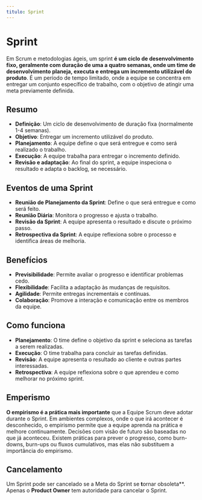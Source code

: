```yaml
---
titulo: Sprint
---
```


# Sprint

Em Scrum e metodologias ágeis, um sprint **é um ciclo de desenvolvimento fixo, geralmente com duração de uma a quatro semanas, onde um time de desenvolvimento planeja, executa e entrega um incremento utilizável do produto**. É um período de tempo limitado, onde a equipe se concentra em entregar um conjunto específico de trabalho, com o objetivo de atingir uma meta previamente definida.

## Resumo

- **Definição**: Um ciclo de desenvolvimento de duração fixa (normalmente 1-4 semanas).
- **Objetivo**: Entregar um incremento utilizável do produto.
- **Planejamento**: A equipe define o que será entregue e como será realizado o trabalho.
- **Execução**: A equipe trabalha para entregar o incremento definido.
- **Revisão e adaptação**: Ao final do sprint, a equipe inspeciona o resultado e adapta o backlog, se necessário.

## Eventos de uma Sprint

- **Reunião de Planejamento da Sprint**: Define o que será entregue e como será feito.
- **Reunião Diária**: Monitora o progresso e ajusta o trabalho.
- **Revisão da Sprint**: A equipe apresenta o resultado e discute o próximo passo.
- **Retrospectiva da Sprint**: A equipe reflexiona sobre o processo e identifica áreas de melhoria.

## Benefícios

- **Previsibilidade**: Permite avaliar o progresso e identificar problemas cedo.
- **Flexibilidade**: Facilita a adaptação às mudanças de requisitos.
- **Agilidade**: Permite entregas incrementais e contínuas.
- **Colaboração**: Promove a interação e comunicação entre os membros da equipe.

## Como funciona

- **Planejamento**: O time define o objetivo da sprint e seleciona as tarefas a serem realizadas.
- **Execução**: O time trabalha para concluir as tarefas definidas.
- **Revisão**: A equipe apresenta o resultado ao cliente e outras partes interessadas.
- **Retrospectiva**: A equipe reflexiona sobre o que aprendeu e como melhorar no próximo sprint.

## Emperismo

**O empirismo é a prática mais importante** que a Equipe Scrum deve adotar durante o Sprint. Em ambientes complexos, onde o que irá acontecer é desconhecido, o empirismo permite que a equipe aprenda na prática e melhore continuamente. Decisões com visão de futuro são baseadas no que já aconteceu. Existem práticas para prever o progresso, como burn-downs, burn-ups ou fluxos cumulativos, mas elas não substituem a importância do empirismo.

## Cancelamento

Um Sprint pode ser cancelado se a Meta do Sprint se **t**ornar obsoleta**. Apenas o **Product Owner** tem autoridade para cancelar o Sprint.
